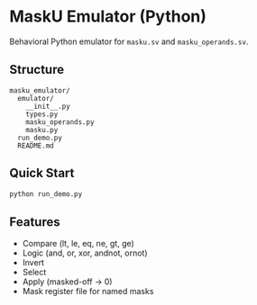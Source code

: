 
# MaskU Emulator (Python)

Behavioral Python emulator for `masku.sv` and `masku_operands.sv`.

## Structure
```
masku_emulator/
  emulator/
    __init__.py
    types.py
    masku_operands.py
    masku.py
  run_demo.py
  README.md
```

## Quick Start
```bash
python run_demo.py
```

## Features
- Compare (lt, le, eq, ne, gt, ge)
- Logic (and, or, xor, andnot, ornot)
- Invert
- Select
- Apply (masked-off -> 0)
- Mask register file for named masks
